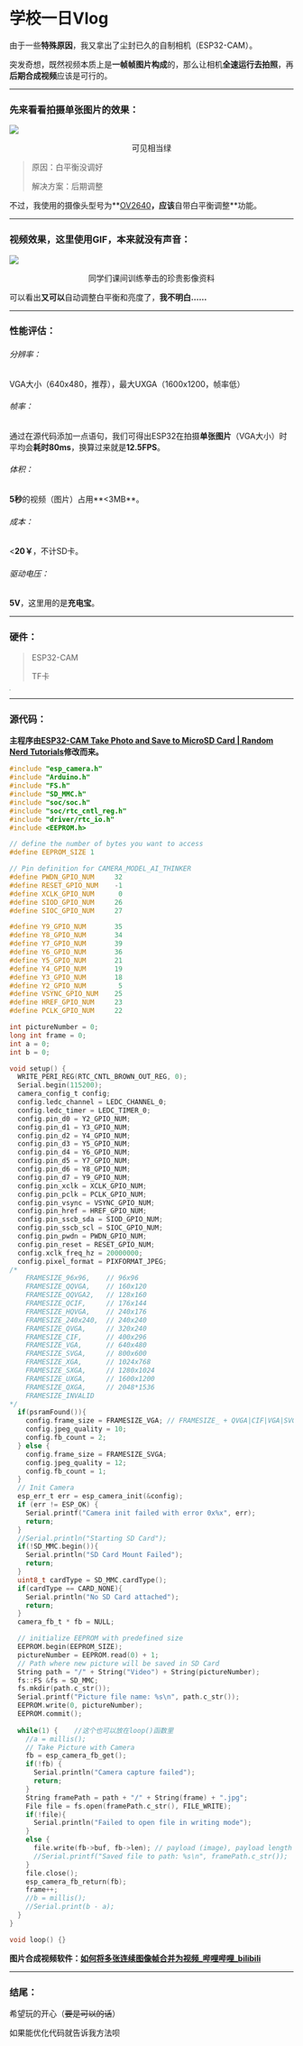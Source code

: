 # 学校一日Vlog

由于一些**特殊原因**，我又拿出了尘封已久的自制相机（ESP32-CAM）。

突发奇想，既然视频本质上是**一帧帧图片构成**的，那么让相机**全速运行去拍照**，再**后期合成视频**应该是可行的。

------

### 先来看看拍摄单张图片的效果：

![](https://s1.328888.xyz/2022/10/01/Mf7mr.jpg)

<center>可见相当绿</center>

> 原因：白平衡没调好
>
> 解决方案：后期调整

不过，我使用的摄像头型号为**[OV2640](https://zhuanlan.zhihu.com/p/100532529)**，应该**自带白平衡调整**功能。

------

### 视频效果，这里使用GIF，本来就没有声音：

![](https://s1.328888.xyz/2022/10/01/MfSym.gif)

<center>同学们课间训练拳击的珍贵影像资料</center>

可以看出**又可以**自动调整白平衡和亮度了，**我不明白……**

------

### 性能评估：

###### 分辨率：

VGA大小（640x480，推荐），最大UXGA（1600x1200，帧率低）

###### 帧率：

通过在源代码添加一点语句，我们可得出ESP32在拍摄**单张图片**（VGA大小）时平均会**耗时80ms**，换算过来就是**12.5FPS**。

###### 体积：

**5秒**的视频（图片）占用**<3MB**。

###### 成本：

<**20￥**，不计SD卡。

###### 驱动电压：

**5V**，这里用的是**充电宝**。

------

### 硬件：

> ESP32-CAM
>
> TF卡

<img src="https://tse1-mm.cn.bing.net/th/id/R-C.11bfed5dc9c4c89c72585694b708358b?rik=S6fQV3U6tjl3EQ&riu=http%3a%2f%2fimages5.10qianwan.com%2f10qianwan%2f20201117%2fb_0_202011171721451598.jpg&ehk=fK0ptyHjGrtYWYQNrdE9org3PubM%2bGWmwn06QjRLaKA%3d&risl=&pid=ImgRaw&r=0" style="zoom:15%;" />

------

### 源代码：

**主程序由[ESP32-CAM Take Photo and Save to MicroSD Card | Random Nerd Tutorials](https://randomnerdtutorials.com/esp32-cam-take-photo-save-microsd-card/)修改而来。**

```c
#include "esp_camera.h"
#include "Arduino.h"
#include "FS.h"
#include "SD_MMC.h"
#include "soc/soc.h"
#include "soc/rtc_cntl_reg.h"
#include "driver/rtc_io.h"
#include <EEPROM.h>

// define the number of bytes you want to access
#define EEPROM_SIZE 1

// Pin definition for CAMERA_MODEL_AI_THINKER
#define PWDN_GPIO_NUM     32
#define RESET_GPIO_NUM    -1
#define XCLK_GPIO_NUM      0
#define SIOD_GPIO_NUM     26
#define SIOC_GPIO_NUM     27

#define Y9_GPIO_NUM       35
#define Y8_GPIO_NUM       34
#define Y7_GPIO_NUM       39
#define Y6_GPIO_NUM       36
#define Y5_GPIO_NUM       21
#define Y4_GPIO_NUM       19
#define Y3_GPIO_NUM       18
#define Y2_GPIO_NUM        5
#define VSYNC_GPIO_NUM    25
#define HREF_GPIO_NUM     23
#define PCLK_GPIO_NUM     22

int pictureNumber = 0;
long int frame = 0;
int a = 0;
int b = 0;

void setup() {
  WRITE_PERI_REG(RTC_CNTL_BROWN_OUT_REG, 0);
  Serial.begin(115200);
  camera_config_t config;
  config.ledc_channel = LEDC_CHANNEL_0;
  config.ledc_timer = LEDC_TIMER_0;
  config.pin_d0 = Y2_GPIO_NUM;
  config.pin_d1 = Y3_GPIO_NUM;
  config.pin_d2 = Y4_GPIO_NUM;
  config.pin_d3 = Y5_GPIO_NUM;
  config.pin_d4 = Y6_GPIO_NUM;
  config.pin_d5 = Y7_GPIO_NUM;
  config.pin_d6 = Y8_GPIO_NUM;
  config.pin_d7 = Y9_GPIO_NUM;
  config.pin_xclk = XCLK_GPIO_NUM;
  config.pin_pclk = PCLK_GPIO_NUM;
  config.pin_vsync = VSYNC_GPIO_NUM;
  config.pin_href = HREF_GPIO_NUM;
  config.pin_sscb_sda = SIOD_GPIO_NUM;
  config.pin_sscb_scl = SIOC_GPIO_NUM;
  config.pin_pwdn = PWDN_GPIO_NUM;
  config.pin_reset = RESET_GPIO_NUM;
  config.xclk_freq_hz = 20000000;
  config.pixel_format = PIXFORMAT_JPEG; 
/*
    FRAMESIZE_96x96,    // 96x96
    FRAMESIZE_QQVGA,    // 160x120
    FRAMESIZE_QQVGA2,   // 128x160
    FRAMESIZE_QCIF,     // 176x144
    FRAMESIZE_HQVGA,    // 240x176
    FRAMESIZE_240x240,  // 240x240
    FRAMESIZE_QVGA,     // 320x240
    FRAMESIZE_CIF,      // 400x296
    FRAMESIZE_VGA,      // 640x480
    FRAMESIZE_SVGA,     // 800x600
    FRAMESIZE_XGA,      // 1024x768
    FRAMESIZE_SXGA,     // 1280x1024
    FRAMESIZE_UXGA,     // 1600x1200
    FRAMESIZE_QXGA,     // 2048*1536
    FRAMESIZE_INVALID
*/
  if(psramFound()){
    config.frame_size = FRAMESIZE_VGA; // FRAMESIZE_ + QVGA|CIF|VGA|SVGA|XGA|SXGA|UXGA
    config.jpeg_quality = 10;
    config.fb_count = 2;
  } else {
    config.frame_size = FRAMESIZE_SVGA;
    config.jpeg_quality = 12;
    config.fb_count = 1;
  }
  // Init Camera
  esp_err_t err = esp_camera_init(&config);
  if (err != ESP_OK) {
    Serial.printf("Camera init failed with error 0x%x", err);
    return;
  }
  //Serial.println("Starting SD Card");
  if(!SD_MMC.begin()){
    Serial.println("SD Card Mount Failed");
    return;
  }
  uint8_t cardType = SD_MMC.cardType();
  if(cardType == CARD_NONE){
    Serial.println("No SD Card attached");
    return;
  }
  camera_fb_t * fb = NULL;

  // initialize EEPROM with predefined size
  EEPROM.begin(EEPROM_SIZE);
  pictureNumber = EEPROM.read(0) + 1;
  // Path where new picture will be saved in SD Card
  String path = "/" + String("Video") + String(pictureNumber);
  fs::FS &fs = SD_MMC; 
  fs.mkdir(path.c_str());
  Serial.printf("Picture file name: %s\n", path.c_str());
  EEPROM.write(0, pictureNumber);
  EEPROM.commit();
  
  while(1) {	//这个也可以放在loop()函数里
    //a = millis();
    // Take Picture with Camera
    fb = esp_camera_fb_get();  
    if(!fb) {
      Serial.println("Camera capture failed");
      return;
    }
    String framePath = path + "/" + String(frame) + ".jpg";
    File file = fs.open(framePath.c_str(), FILE_WRITE);
    if(!file){
      Serial.println("Failed to open file in writing mode");
    } 
    else {
      file.write(fb->buf, fb->len); // payload (image), payload length
      //Serial.printf("Saved file to path: %s\n", framePath.c_str());
    }
    file.close();
    esp_camera_fb_return(fb); 
    frame++;
    //b = millis();
    //Serial.print(b - a);
  }
}

void loop() {}
```

**图片合成视频软件：[如何将多张连续图像帧合并为视频_哔哩哔哩_bilibili](https://www.bilibili.com/video/BV1VM4y1V7kV/)**

------

### 结尾：

希望玩的开心（~~要是可以的话~~）

如果能优化代码就告诉我方法呗